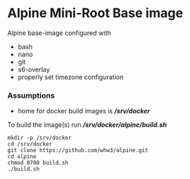 # Alpine Mini-Root Base image
Alpine base-image configured with
* bash
* nano
* git
* s6-overlay
* properly set timezone configuration

### Assumptions
* home for docker build images is ***/srv/docker***

To build the image(s) run ***/srv/docker/alpine/build.sh***
```
mkdir -p /srv/docker
cd /srv/docker
git clone https://github.com/whw3/alpine.git
cd alpine
chmod 0700 build.sh
./build.sh
```
